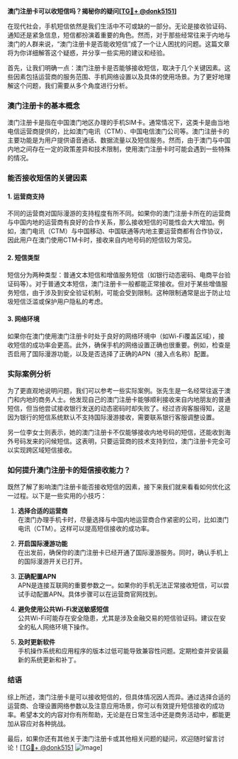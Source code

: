**澳门注册卡可以收短信吗？揭秘你的疑问[[TG💪+ @donk5151](https://t.me/s/donk5151)]**

在现代社会，手机短信依然是我们生活中不可或缺的一部分。无论是接收验证码、通知还是紧急信息，短信都扮演着重要的角色。然而，对于那些经常往来于内地与澳门的人群来说，“澳门注册卡是否能收短信”成了一个让人困扰的问题。这篇文章将为你详细解答这个疑惑，并分享一些实用的建议和经验。

首先，让我们明确一点：澳门注册卡是否能够接收短信，取决于几个关键因素。这些因素包括运营商的服务范围、手机网络设置以及具体的使用场景。为了更好地理解这个问题，我们需要从多个角度进行分析。

### 澳门注册卡的基本概念

澳门注册卡是指在中国澳门地区办理的手机SIM卡。通常情况下，这类卡是由当地电信运营商提供的，比如澳门电讯（CTM）、中国电信澳门公司等。澳门注册卡的主要功能是为用户提供语音通话、数据流量以及短信服务。然而，由于澳门与中国内地之间存在一定的政策差异和技术限制，使用澳门注册卡时可能会遇到一些特殊的情况。

### 能否接收短信的关键因素

#### 1. **运营商支持**
   不同的运营商对国际漫游的支持程度有所不同。如果你的澳门注册卡所在的运营商与中国内地的运营商有良好的合作关系，那么接收短信的可能性会大大增加。例如，澳门电讯（CTM）与中国移动、中国联通等内地主要运营商都有合作协议，因此用户在澳门使用CTM卡时，接收来自内地号码的短信较为常见。

#### 2. **短信类型**
   短信分为两种类型：普通文本短信和增值服务短信（如银行动态密码、电商平台验证码等）。对于普通文本短信，澳门注册卡一般都能正常接收。但对于某些增值服务短信，由于涉及到安全验证机制，可能会受到限制。这种限制通常是出于防止垃圾短信泛滥或保护用户隐私的考虑。

#### 3. **网络环境**
   如果你在澳门使用澳门注册卡时处于良好的网络环境中（如Wi-Fi覆盖区域），接收短信的成功率会更高。此外，确保手机的网络设置正确也很重要。例如，检查是否启用了国际漫游功能，以及是否选择了正确的APN（接入点名称）配置。

### 实际案例分析

为了更直观地说明问题，我们可以参考一些实际案例。张先生是一名经常往返于澳门和内地的商务人士。他发现自己的澳门注册卡能够顺利接收来自内地朋友的普通短信，但当他尝试接收银行发送的动态密码时却失败了。经过咨询客服得知，这是因为银行的短信系统默认不支持国际漫游接收，需要联系银行客服调整设置。

另一位李女士则表示，她的澳门注册卡不仅能够接收内地号码的短信，还能收到海外号码发来的问候短信。这表明，只要运营商的技术支持到位，澳门注册卡完全可以实现跨区域短信接收。

### 如何提升澳门注册卡的短信接收能力？

既然了解了影响澳门注册卡能否接收短信的因素，接下来我们就来看看如何优化这一过程。以下是一些实用的小技巧：

1. **选择合适的运营商**  
   在澳门办理手机卡时，尽量选择与中国内地运营商合作紧密的公司，比如澳门电讯（CTM）。这样可以提高短信接收的成功率。

2. **开启国际漫游功能**  
   在出发前，确保你的澳门注册卡已经开通了国际漫游服务。同时，确认手机上的国际漫游开关已打开。

3. **正确配置APN**  
   APN是连接互联网的重要参数之一。如果你的手机无法正常接收短信，可以尝试手动配置APN。具体步骤可以在运营商官网找到。

4. **避免使用公共Wi-Fi发送敏感短信**  
   公共Wi-Fi可能存在安全隐患，尤其是涉及金融交易的短信验证码。建议在安全的私人网络环境下操作。

5. **及时更新软件**  
   手机操作系统和应用程序的版本过低可能导致兼容性问题。定期检查并安装最新的系统更新和补丁。

### 结语

综上所述，澳门注册卡是可以接收短信的，但具体情况因人而异。通过选择合适的运营商、合理设置网络参数以及注意应用场景，你可以有效提升短信接收的成功率。希望本文的内容对你有所帮助，无论是在日常生活中还是商务活动中，都能更加从容应对各种挑战。

最后，如果你还有其他关于澳门注册卡或其他相关问题的疑问，欢迎随时留言讨论！[[TG💪+ @donk5151](https://t.me/s/donk5151) ![Image](https://i.postimg.cc/rwNCRYN7/Snipaste-2025-04-30-17-27-05.png)]
